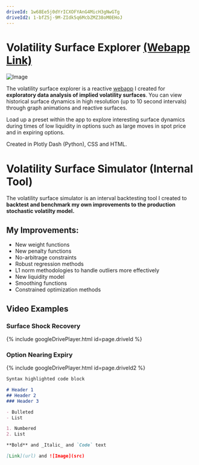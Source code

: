 ```yaml
---
driveId: 1w68Ee5j0dYrICXOFYAnG4MicH3gNwGTg
driveId2: 1-bfZ5j-9M-ZIdk5q6McbZMZ38oM0EHoJ
---
```


# Volatility Surface Explorer [(Webapp Link)](http://vol-app-prod.herokuapp.com/)

![Image](https://github.com/leonwu4951/volatility-simulator/blob/master/Volatility%20Simulator.PNG)

The volatility surface explorer is a reactive [webapp](http://vol-app-prod.herokuapp.com/) I created for **exploratory data analysis of implied volatility surfaces**. You can view historical surface dynamics in high resolution (up to 10 second intervals) through graph animations and reactive surfaces.

Load up a preset within the app to explore interesting surface dynamics during times of low liquidity in options such as large moves in spot price and in expiring options. 

Created in Plotly Dash (Python), CSS and HTML.

# Volatility Surface Simulator (Internal Tool)
The volatility surface simulator is an interval backtesting tool I created to **backtest and benchmark my own improvements to the production stochastic volatilty model.**

## My Improvements:
- New weight functions
- New penalty functions
- No-arbitrage constraints
- Robust regression methods
- L1 norm methodologies to handle outliers more effectively
- New liquidity model
- Smoothing functions
- Constrained optimization methods

## Video Examples

### Surface Shock Recovery
{% include googleDrivePlayer.html id=page.driveId %}

### Option Nearing Expiry
{% include googleDrivePlayer.html id=page.driveId2 %}

```markdown
Syntax highlighted code block

# Header 1
## Header 2
### Header 3

- Bulleted
- List

1. Numbered
2. List

**Bold** and _Italic_ and `Code` text

[Link](url) and ![Image](src)
```
